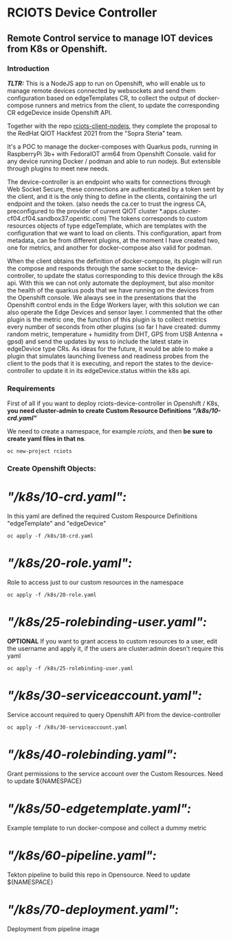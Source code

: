 # RCIOTS Device Controller
## Remote Control service to manage IOT devices from K8s or Openshift.

### Introduction

***TLTR:*** This is a NodeJS app to run on Openshift, who will enable us to manage remote devices connected by websockets and send them configuration based on edgeTemplates CR, to collect the output of docker-compose runners and metrics from the client, to update the corresponding CR edgeDevice inside Openshift API.

Together with the repo [rciots-client-nodejs](https://github.com/mparram/rciots-client-nodejs), they complete the proposal to the RedHat QIOT Hackfest 2021 from the "Sopra Steria" team.

It's a POC to manage the docker-composes with Quarkus pods, running in RaspberryPi 3b+ with FedoraIOT arm64 from Openshift Console. valid for any device running Docker / podman and able to run nodejs. But extensible through plugins to meet new needs.

The device-controller is an endpoint who waits for connections through Web Socket Secure, these connections are authenticated by a token sent by the client, and it is the only thing to define in the clients, containing the url endpoint and the token. (also needs the ca.cer to trust the ingress CA, preconfigured to the provider of current QIOT cluster *.apps.cluster-cf04.cf04.sandbox37.opentlc.com)
The tokens corresponds to custom resources objects of type edgeTemplate, which are templates with the configuration that we want to load on clients. This configuration, apart from metadata, can be from different plugins, at the moment I have created two, one for metrics, and another for docker-compose also valid for podman.

When the client obtains the definition of docker-compose, its plugin will run the compose and responds through the same socket to the device-controller, to update the status corresponding to this device through the k8s api.
With this we can not only automate the deployment, but also monitor the health of the quarkus pods that we have running on the devices from the Openshift console. We always see in the presentations that the Openshift control ends in the Edge Workers layer, with this solution we can also operate the Edge Devices and sensor layer.
I commented that the other plugin is the metric one, the function of this plugin is to collect metrics every number of seconds from other plugins (so far I have created: dummy random metric, temperature + humidity from DHT, GPS from USB Antenna + gpsd) and send the updates by wss to include the latest state in edgeDevice type CRs.
As ideas for the future, it would be able to make a plugin that simulates launching liveness and readiness probes from the client to the pods that it is executing, and report the states to the device-controller to update it in its edgeDevice.status within the k8s api.

### Requirements 

First of all if you want to deploy rciots-device-controller in Openshift / K8s, **you need cluster-admin to create Custom Resource Definitions *"/k8s/10-crd.yaml"***

We need to create a namespace, for example *rciots*, and then **be sure to create yaml files in that ns**.
```
oc new-project rciots
```

### Create Openshift Objects:

# *"/k8s/10-crd.yaml":*

In this yaml are defined the required Custom Respource Definitions "edgeTemplate" and "edgeDevice"

```
oc apply -f /k8s/10-crd.yaml
```

# *"/k8s/20-role.yaml":*

Role to access just to our custom resources in the namespace

```
oc apply -f /k8s/20-role.yaml
```

# *"/k8s/25-rolebinding-user.yaml":*

**OPTIONAL** If you want to grant access to custom resources to a user, edit the username and apply it, if the users are cluster:admin doesn't require this yaml

```
oc apply -f /k8s/25-rolebinding-user.yaml
```

# *"/k8s/30-serviceaccount.yaml":*

Service account required to query Openshift API from the device-controller

```
oc apply -f /k8s/30-serviceaccount.yaml
```

# *"/k8s/40-rolebinding.yaml":*

Grant permissions to the service account over the Custom Resources. Need to update ${NAMESPACE}

# *"/k8s/50-edgetemplate.yaml":*

Example template to run docker-compose and collect a dummy metric


# *"/k8s/60-pipeline.yaml":*

Tekton pipeline to build this repo in Opensource. Need to update ${NAMESPACE}


# *"/k8s/70-deployment.yaml":*

Deployment from pipeline image






